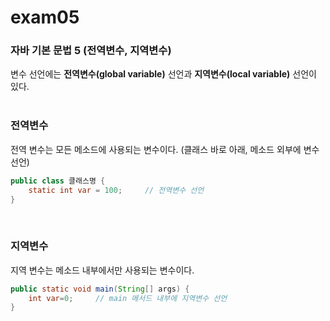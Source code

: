 # exam05

### **자바 기본 문법 5 (전역변수, 지역변수)**
변수 선언에는 **전역변수(global variable)** 선언과 **지역변수(local variable)** 선언이 있다. <br></br>

### **전역변수**
전역 변수는 모든 메소드에 사용되는 변수이다. (클래스 바로 아래, 메소드 외부에 변수 선언)
```java
public class 클래스명 {
    static int var = 100;     // 전역변수 선언
}
```
<br/>

### **지역변수**
지역 변수는 메소드 내부에서만 사용되는 변수이다. 
```java
public static void main(String[] args) {
    int var=0;     // main 메서드 내부에 지역변수 선언
}
```
<br/>
